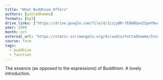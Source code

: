 ```yaml
---
title: "What Buddhism Offers"
authors: [yuttadhammo]
formats: [mp3]
drive_links: ["https://drive.google.com/file/d/1izjyBM-fE8HBbpeZIpmYNvAS_rA4ODVf/view?usp=drivesdk"]
year: 2009
month: oct
external_url: "https://static.sirimangalo.org/diraudio/Yuttadhammo/Internet/091019_WhatBuddhismOffers.mp3"
course: form
tags:
  - buddhism
  - function
---
```


The essence (as opposed to the expressions) of Buddhism. A lovely introduction.
